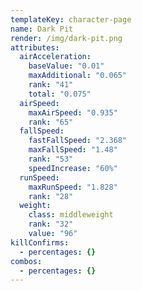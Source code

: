 ```yaml
---
templateKey: character-page
name: Dark Pit
render: /img/dark-pit.png
attributes:
  airAcceleration:
    baseValue: "0.01"
    maxAdditional: "0.065"
    rank: "41"
    total: "0.075"
  airSpeed:
    maxAirSpeed: "0.935"
    rank: "65"
  fallSpeed:
    fastFallSpeed: "2.368"
    maxFallSpeed: "1.48"
    rank: "53"
    speedIncrease: "60%"
  runSpeed:
    maxRunSpeed: "1.828"
    rank: "28"
  weight:
    class: middleweight
    rank: "32"
    value: "96"
killConfirms:
  - percentages: {}
combos:
  - percentages: {}
---
```

